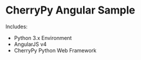 # CherryPy Angular Sample

Includes:
 - Python 3.x Environment
 - AngularJS v4
 - CherryPy Python Web Framework
